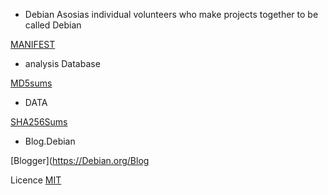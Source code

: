 * Debian
 Asosias individual volunteers who make projects together to be called Debian

 [MANIFEST](https://Debian.org/manifest)

* analysis Database 

 [MD5sums](https://Debian.org/MD5sums)

* DATA

[SHA256Sums](https://Debian.org/SHA256Sums)

* Blog.Debian

[Blogger](https://Debian.org/Blog

Licence 
[MIT](https://creativecommon.org/MIT)
